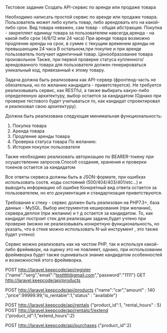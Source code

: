 Тестовое задание
Создать API-сервис по аренде или продаже товара


Необходимо написать простой сервис по аренде или продаже товара.
Пользователь может либо купить товар, либо арендовать его на какой-либо срок. Вид товара неважен, сам товар - общая абстракция.
Покупка - закрепляет единицу товара за пользователем навсегда,аренда - на какой либо срок (4/8/12 или 24 часа)
При аренде товара возможно продление аренды на срок, в сумме с текущим временем аренды не превышающим 24 часа
В остальном,при покупке и при аренде пользователь получает идентичный товар.
Ценообразование товара произвольное
Также, при первой проверке статуса купленного/арендованного товара для пользователя должен генерироваться уникальный код, привязанный к этому товару.

Задача должна быть реализована как API-сервер (фронтенд-часть не обязательна, но по желанию кандидата - приветствуется).
Не требуется реализовывать сервис, как RESTful, а также выбирать какую-либо определенную архитектуру, выбор остается за кандидатом
(Однако при проверке тестового будет учитываться то, как кандидат спроектировал и реализовал свою архитектуру).

Должна быть реализована следующая минимальная функциональность:
1. Покупка товара
2. Аренда товара
3. Продление аренды товара
4. Проверка статуса товара
   По желанию:
5. История покупок пользователя

Также необходимо реализовать авторизацию по BEARER-токену при осуществлении запросов.Способ создания, хранения и проверки токенов остается за кандидатом

Все ответы сервиса должны быть в JSON-формате, при ошибках использовать соотв. коды состояний (500/404/403/401/etc…) и выводить информацию об ошибке
Конкретный вид ответа остается за пользователем, но его документация и стандартизация приветствуются.


Требования к стеку - сервис должен быть реализован на PHP7.3+, база данных - MySQL. Выбор инструментов кеширования (при желании), сервера,деплоя (при желании) и т д  остается за кандидатом.
То, как кандидат построит стек для реализации задачи,будет учтено при проверке (можно не реализовывать конкретную функциональность, но указать, что в стеке можно использовать N-ый инструмент , это также будет учтено)

Сервис можно реализовать как на чистом PHP, так и используя какой-либо фреймворк, на оценку это не повлияет, однако, при использовании фреймворка будет также оцениваться знание кандидатом особенностей и возможностей этого фреймворка.

POST
http://laravel.keepcode/api/register
{"name":"serg","email":"testtttt@gmail.com","password":"1111"}
GET
http://laravel.keepcode/api/products

POST
http://laravel.keepcode/api/products
{"name":"car","amount" : 140 ,"price":99999.99,"is_rentable":1,"status" : "available"}

POST
http://laravel.keepcode/api/rentals
{"product_id":1, "rental_hours" : 5}
POST
http://laravel.keepcode/api/rentals/1/extend
{"product_id":1,"extend_hours":2}

POST
http://laravel.keepcode/api/purchases
{"product_id":2}
